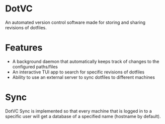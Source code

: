 # DotVC
An automated version control software made for storing and sharing revisions of dotfiles.

# Features
- A background daemon that automatically keeps track of changes to the configured paths/files
- An interactive TUI app to search for specific revisions of dotfiles
- Ability to use an external server to sync dotfiles to different machines

# Sync
DotVC Sync is implemented so that every machine that is logged in to a specific user will get
a database of a specified name (hostname by default).

